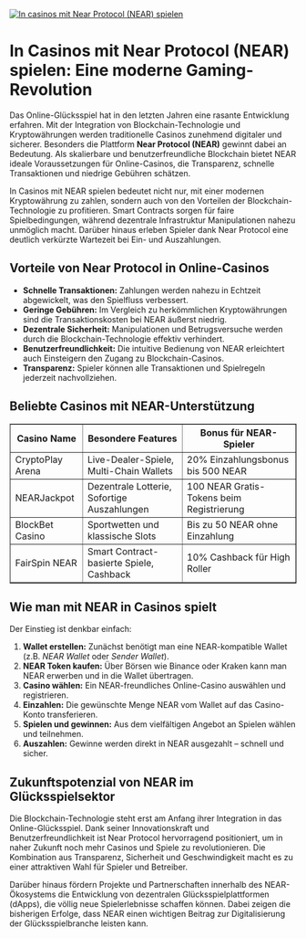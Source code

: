 [![In casinos mit Near Protocol (NEAR) spielen](https://123-caf.pages.dev/gitsignup.png)](https://vrmoo.ru/Bt82HjjY)

<h1>In Casinos mit Near Protocol (NEAR) spielen: Eine moderne Gaming-Revolution</h1>  <p>Das Online-Glücksspiel hat in den letzten Jahren eine rasante Entwicklung erfahren. Mit der Integration von Blockchain-Technologie und Kryptowährungen werden traditionelle Casinos zunehmend digitaler und sicherer. Besonders die Plattform <strong>Near Protocol (NEAR)</strong> gewinnt dabei an Bedeutung. Als skalierbare und benutzerfreundliche Blockchain bietet NEAR ideale Voraussetzungen für Online-Casinos, die Transparenz, schnelle Transaktionen und niedrige Gebühren schätzen.</p>  <p>In Casinos mit NEAR spielen bedeutet nicht nur, mit einer modernen Kryptowährung zu zahlen, sondern auch von den Vorteilen der Blockchain-Technologie zu profitieren. Smart Contracts sorgen für faire Spielbedingungen, während dezentrale Infrastruktur Manipulationen nahezu unmöglich macht. Darüber hinaus erleben Spieler dank Near Protocol eine deutlich verkürzte Wartezeit bei Ein- und Auszahlungen.</p>  <h2>Vorteile von Near Protocol in Online-Casinos</h2> <ul>   <li><strong>Schnelle Transaktionen:</strong> Zahlungen werden nahezu in Echtzeit abgewickelt, was den Spielfluss verbessert.</li>   <li><strong>Geringe Gebühren:</strong> Im Vergleich zu herkömmlichen Kryptowährungen sind die Transaktionskosten bei NEAR äußerst niedrig.</li>   <li><strong>Dezentrale Sicherheit:</strong> Manipulationen und Betrugsversuche werden durch die Blockchain-Technologie effektiv verhindert.</li>   <li><strong>Benutzerfreundlichkeit:</strong> Die intuitive Bedienung von NEAR erleichtert auch Einsteigern den Zugang zu Blockchain-Casinos.</li>   <li><strong>Transparenz:</strong> Spieler können alle Transaktionen und Spielregeln jederzeit nachvollziehen.</li> </ul>  <h2>Beliebte Casinos mit NEAR-Unterstützung</h2> <table border="1" cellpadding="8" cellspacing="0">   <thead>     <tr>       <th>Casino Name</th>       <th>Besondere Features</th>       <th>Bonus für NEAR-Spieler</th>     </tr>   </thead>   <tbody>     <tr>       <td>CryptoPlay Arena</td>       <td>Live-Dealer-Spiele, Multi-Chain Wallets</td>       <td>20% Einzahlungsbonus bis 500 NEAR</td>     </tr>     <tr>       <td>NEARJackpot</td>       <td>Dezentrale Lotterie, Sofortige Auszahlungen</td>       <td>100 NEAR Gratis-Tokens beim Registrierung</td>     </tr>     <tr>       <td>BlockBet Casino</td>       <td>Sportwetten und klassische Slots</td>       <td>Bis zu 50 NEAR ohne Einzahlung</td>     </tr>     <tr>       <td>FairSpin NEAR</td>       <td>Smart Contract-basierte Spiele, Cashback</td>       <td>10% Cashback für High Roller</td>     </tr>   </tbody> </table>  <h2>Wie man mit NEAR in Casinos spielt</h2> <p>Der Einstieg ist denkbar einfach:</p> <ol>   <li><strong>Wallet erstellen:</strong> Zunächst benötigt man eine NEAR-kompatible Wallet (z.B. <em>NEAR Wallet</em> oder <em>Sender Wallet</em>).</li>   <li><strong>NEAR Token kaufen:</strong> Über Börsen wie Binance oder Kraken kann man NEAR erwerben und in die Wallet übertragen.</li>   <li><strong>Casino wählen:</strong> Ein NEAR-freundliches Online-Casino auswählen und registrieren.</li>   <li><strong>Einzahlen:</strong> Die gewünschte Menge NEAR vom Wallet auf das Casino-Konto transferieren.</li>   <li><strong>Spielen und gewinnen:</strong> Aus dem vielfältigen Angebot an Spielen wählen und teilnehmen.</li>   <li><strong>Auszahlen:</strong> Gewinne werden direkt in NEAR ausgezahlt – schnell und sicher.</li> </ol>  <h2>Zukunftspotenzial von NEAR im Glücksspielsektor</h2> <p>Die Blockchain-Technologie steht erst am Anfang ihrer Integration in das Online-Glücksspiel. Dank seiner Innovationskraft und Benutzerfreundlichkeit ist Near Protocol hervorragend positioniert, um in naher Zukunft noch mehr Casinos und Spiele zu revolutionieren. Die Kombination aus Transparenz, Sicherheit und Geschwindigkeit macht es zu einer attraktiven Wahl für Spieler und Betreiber.</p>  <p>Darüber hinaus fördern Projekte und Partnerschaften innerhalb des NEAR-Ökosystems die Entwicklung von dezentralen Glücksspielplattformen (dApps), die völlig neue Spielerlebnisse schaffen können. Dabei zeigen die bisherigen Erfolge, dass NEAR einen wichtigen Beitrag zur Digitalisierung der Glücksspielbranche leisten kann.</p>